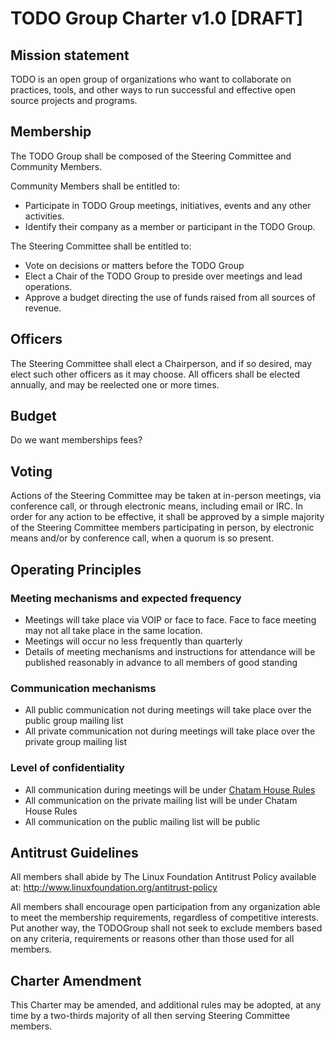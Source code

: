 # TODO Group Charter v1.0 [DRAFT]

## Mission statement
TODO is an open group of organizations who want to collaborate on practices, tools, and other ways to run successful and effective open source projects and programs.

## Membership
The TODO Group shall be composed of the Steering Committee and Community Members.

Community Members shall be entitled to:
* Participate in TODO Group meetings, initiatives, events and any other activities.
* Identify their company as a member or participant in the TODO Group.

The Steering Committee shall be entitled to:
* Vote on decisions or matters before the TODO Group
* Elect a Chair of the TODO Group to preside over meetings and lead operations.
* Approve a budget directing the use of funds raised from all sources of revenue.

## Officers
The Steering Committee shall elect a Chairperson, and if so desired, may elect such other officers as it may choose. All officers shall be elected annually, and may be reelected one or more times.

## Budget

Do we want memberships fees?

## Voting

Actions of the Steering Committee may be taken at in-person meetings, via conference call, or through electronic means, including email or IRC. In order for any action to be effective, it shall be approved by a simple majority of the Steering Committee members participating in person, by electronic means and/or by conference call, when a quorum is so present.

## Operating Principles

### Meeting mechanisms and expected frequency
* Meetings will take place via VOIP or face to face. Face to face meeting may not all take place in the same location.
* Meetings will occur no less frequently than quarterly
* Details of meeting mechanisms and instructions for attendance will be published reasonably in advance to all members of good standing

### Communication mechanisms
* All public communication not during meetings will take place over the public group mailing list
* All private communication not during meetings will take place over the private group mailing list

### Level of confidentiality
* All communication during meetings will be under [Chatam House Rules](http://en.wikipedia.org/wiki/Chatham_House_Rule)
* All communication on the private mailing list will be under Chatam House Rules
* All communication on the public mailing list will be public

## Antitrust Guidelines
All members shall abide by The Linux Foundation Antitrust Policy available at: http://www.linuxfoundation.org/antitrust-policy

All members shall encourage open participation from any organization able to meet the membership requirements, regardless of competitive interests. Put another way, the TODOGroup shall not seek to exclude members based on any criteria, requirements or reasons other than those used for all members.

## Charter Amendment
This Charter may be amended, and additional rules may be adopted, at any time by a two-thirds majority of all then serving Steering Committee members.
